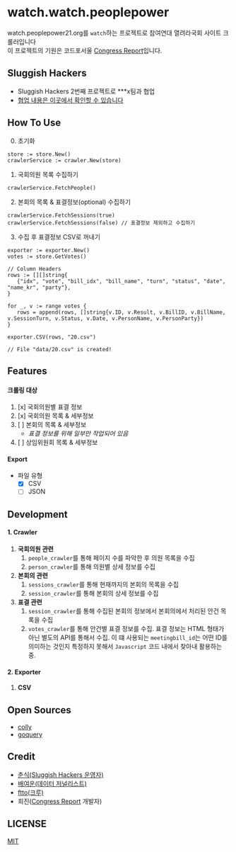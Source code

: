 watch.watch.peoplepower
===
watch.peoplepower21.org를 `watch`하는 프로젝트로 참여연대 열려라국회 사이트 크롤러입니다<br />
이 프로젝트의 기원은 코드포서울 [Congress Report](https://github.com/codeforseoul/congress-report)입니다.

Sluggish Hackers
---
- Sluggish Hackers 2번째 프로젝트로 ***x팀과 협업
- [협업 내용은 이곳에서 확인할 수 있습니다](https://github.com/sluggishhackers/collaborators/issues/2)

How To Use
---
0. 초기화
```golang
store := store.New()
crawlerService := crawler.New(store)
```

1. 국회의원 목록 수집하기
```golang
crawlerService.FetchPeople()
```

2. 본회의 목록 & 표결정보(optional) 수집하기
```golang
crawlerService.FetchSessions(true)
crawlerService.FetchSessions(false) // 표결정보 제외하고 수집하기
```

3. 수집 후 표결정보 CSV로 꺼내기
```golang
exporter := exporter.New()
votes := store.GetVotes()

// Column Headers
rows := [][]string{
   {"idx", "vote", "bill_idx", "bill_name", "turn", "status", "date", "name_kr", "party"},
}

for _, v := range votes {
   rows = append(rows, []string{v.ID, v.Result, v.BillID, v.BillName, v.SessionTurn, v.Status, v.Date, v.PersonName, v.PersonParty})
}

exporter.CSV(rows, "20.csv")

// File "data/20.csv" is created!
```

Features
---

#### 크롤링 대상
1. [x] 국회의원별 표결 정보
2. [x] 국회의원 목록 & 세부정보
3. [ ] 본회의 목록 & 세부정보
    * *표결 정보를 위해 일부만 작업되어 있음*
4. [ ] 상임위원회 목록 & 세부정보

#### Export
* 파일 유형
  * [x] CSV
  * [ ] JSON

Development
---

#### 1. Crawler

1. **국회의원 관련**
    1. `people_crawler`를 통해 페이지 수를 파악한 후 의원 목록을 수집
    2. `person_crawler`를 통해 의원별 상세 정보를 수집
2. **본회의  관련**
    1. `sessions_crawler`를 통해 현재까지의 본회의 목록을 수집
    2. `session_crawler`를 통해 본회의 상세 정보를 수집
3. **표결 관련**
    1. `session_crawler`를 통해 수집된 본회의 정보에서 본회의에서 처리된 안건 목록을 수집
    2. `votes_crawler`를 통해 안건별 표결 정보를 수집. 표결 정보는 HTML 형태가 아닌 별도의 API를 통해서 수집. 이 떄 사용되는 `meetingbill_id`는 어떤 ID를 의미하는 것인지 특정하지 못해서 `Javascript` 코드 내에서 찾아내 활용하는 중.

#### 2. Exporter
1. **CSV**

Open Sources
---
- [colly](https://github.com/gocolly/colly)
- [goquery](https://github.com/PuerkitoBio/goquery)

Credit
---
- [춘식(Sluggish Hackers 운영자)](https://github.com/the6thm0nth)
- [배여운(데이터 저널리스트)](https://github.com/the6thm0nth)
- [ftto(크루)](https://ftto.kr)
- 희진([Congress Report](https://github.com/codeforseoul/congress-report) 개발자)

LICENSE
---
[MIT](LICENSE)
